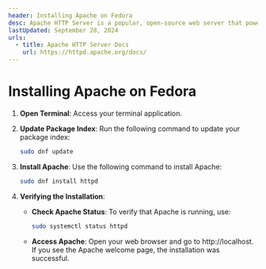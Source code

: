 ```yaml
---
header: Installing Apache on Fedora
desc: Apache HTTP Server is a popular, open-source web server that powers websites and applications by serving HTTP requests.
lastUpdated: September 28, 2024
urls:
  - title: Apache HTTP Server Docs
    url: https://httpd.apache.org/docs/
---
```


# Installing Apache on Fedora

1. **Open Terminal**: Access your terminal application.

2. **Update Package Index**: Run the following command to update your package index:

   ```bash
   sudo dnf update
   ```

3. **Install Apache**: Use the following command to install Apache:

   ```bash
   sudo dnf install httpd
   ```

4. **Verifying the Installation**:
   - **Check Apache Status**: To verify that Apache is running, use:
     ```bash
     sudo systemctl status httpd
     ```
   - **Access Apache**: Open your web browser and go to http://localhost. If you see the Apache welcome page, the installation was successful.
